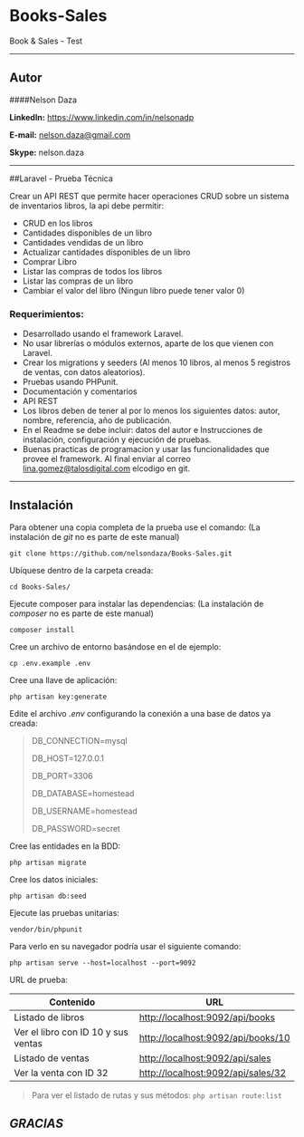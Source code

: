 # Books-Sales
Book &amp; Sales - Test

---
## Autor

####Nelson Daza

**LinkedIn:** https://www.linkedin.com/in/nelsonadp

**E-mail:** [nelson.daza@gmail.com](mailto:nelson.daza@gmail.com)

**Skype:** nelson.daza


---
##Laravel - Prueba Técnica

Crear un API REST que permite hacer operaciones CRUD sobre un sistema de
inventarios libros, la api debe permitir:
- CRUD en los libros
- Cantidades disponibles de un libro
- Cantidades vendidas de un libro
- Actualizar cantidades disponibles de un libro
- Comprar Libro
- Listar las compras de todos los libros
- Listar las compras de un libro
- Cambiar el valor del libro (Ningun libro puede tener valor 0)

### Requerimientos:
- Desarrollado usando el framework Laravel.
- No usar librerías o módulos externos, aparte de los que vienen con Laravel.
- Crear los migrations y seeders (Al menos 10 libros, al menos 5 registros de
ventas, con datos aleatorios).
- Pruebas usando PHPunit.
- Documentación y comentarios
- API REST
- Los libros deben de tener al por lo menos los siguientes datos: autor,
nombre, referencia, año de publicación.
- En el Readme se debe incluir: datos del autor e Instrucciones de
instalación, configuración y ejecución de pruebas.
- Buenas practicas de programacion y usar las funcionalidades que provee
el framework.
Al final enviar al correo lina.gomez@talosdigital.com elcodigo en git.

---

## Instalación

Para obtener una copia completa de la prueba use el comando: (La instalación de _git_ no es parte de este manual)
```
git clone https://github.com/nelsondaza/Books-Sales.git
```

Ubíquese dentro de la carpeta creada:
```
cd Books-Sales/
```

Ejecute composer para instalar las dependencias: (La instalación de _composer_ no es parte de este manual)
```
composer install
```

Cree un archivo de entorno basándose en el de ejemplo:
```
cp .env.example .env
```

Cree una llave de aplicación:
```
php artisan key:generate
```

Edite el archivo _.env_ configurando la conexión a una base de datos ya creada:
> DB_CONNECTION=mysql
>
> DB_HOST=127.0.0.1
>
> DB_PORT=3306
>
> DB_DATABASE=homestead
>
> DB_USERNAME=homestead
>
> DB_PASSWORD=secret

Cree las entidades en la BDD:
```
php artisan migrate
```

Cree los datos iniciales:
```
php artisan db:seed
```

Ejecute las pruebas unitarias:
```
vendor/bin/phpunit
```

Para verlo en su navegador podría usar el siguiente comando:
```
php artisan serve --host=localhost --port=9092
```
URL de prueba:

Contenido | URL
------------ | -------------
Listado de libros | [http://localhost:9092/api/books](http://localhost:9092/api/books)
Ver el libro con ID 10 y sus ventas | [http://localhost:9092/api/books/10](http://localhost:9092/api/books/10)
Listado de ventas | [http://localhost:9092/api/sales](http://localhost:9092/api/sales)
Ver la venta con ID 32 | [http://localhost:9092/api/sales/32](http://localhost:9092/api/sales/32)

> Para ver el listado de rutas y sus métodos:
> ```php artisan route:list```


## _GRACIAS_

